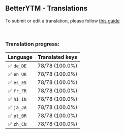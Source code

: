 ## BetterYTM - Translations
To submit or edit a translation, please follow [this guide](../../contributing.md#submitting-translations)

<br>

### Translation progress:
| Language | Translated keys |
| -------- | --------------- |
| ✅ `de_DE` | 78/78 (100.0%) |
| ✅ `en_UK` | 78/78 (100.0%) |
| ✅ `es_ES` | 78/78 (100.0%) |
| ✅ `fr_FR` | 78/78 (100.0%) |
| ✅ `hi_IN` | 78/78 (100.0%) |
| ✅ `ja_JA` | 78/78 (100.0%) |
| ✅ `pt_BR` | 78/78 (100.0%) |
| ✅ `zh_CN` | 78/78 (100.0%) |

